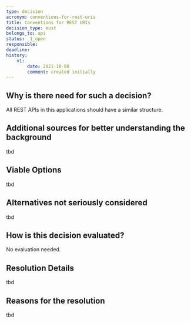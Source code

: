 ```yaml
---
type: decision
acronym: conventions-for-rest-uris
title: Conventions for REST URIs
decision_type: must
belongs_to: api
status: _1_open
responsible: 
deadline: 
history:
    v1:
        date: 2021-10-08
        comment: created initially
---
```


## Why is there need for such a decision?

All REST APIs in this applications should have a similar structure.

## Additional sources for better understanding the background

tbd

## Viable Options

tbd

## Alternatives not seriously considered

tbd

## How is this decision evaluated?

No evaluation needed.

 
## Resolution Details

tbd

## Reasons for the resolution

tbd